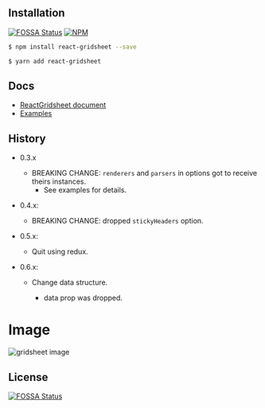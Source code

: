## Installation

[![FOSSA Status](https://app.fossa.com/api/projects/git%2Bgithub.com%2Fwalkframe%2Freact-gridsheet.svg?type=shield)](https://app.fossa.com/projects/git%2Bgithub.com%2Fwalkframe%2Freact-gridsheet?ref=badge_shield)
[![NPM](https://nodei.co/npm/react-gridsheet.png?mini=true)](https://www.npmjs.com/package/react-gridsheet)


```sh
$ npm install react-gridsheet --save
```

```sh
$ yarn add react-gridsheet
```
## Docs

- [ReactGridsheet document](https://docs.walkframe.com/products/react-gridsheet/)
- [Examples](https://docs.walkframe.com/products/react-gridsheet/examples/)

## History

- 0.3.x
  - BREAKING CHANGE: `renderers` and `parsers` in options got to receive theirs instances.
    - See examples for details.

- 0.4.x:
  - BREAKING CHANGE: dropped `stickyHeaders` option.

- 0.5.x:
  - Quit using redux.

- 0.6.x:

  - Change data structure.

    - data prop was dropped.


# Image
<img src="https://github.com/walkframe/react-gridsheet/raw/master/gridsheet.png" alt="gridsheet image" />

## License
[![FOSSA Status](https://app.fossa.com/api/projects/git%2Bgithub.com%2Fwalkframe%2Freact-gridsheet.svg?type=large)](https://app.fossa.com/projects/git%2Bgithub.com%2Fwalkframe%2Freact-gridsheet?ref=badge_large)

